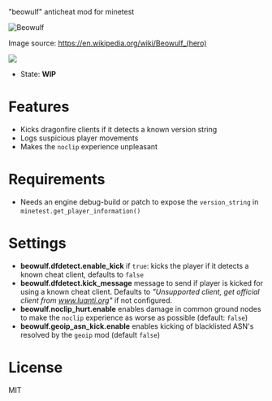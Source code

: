 
"beowulf" anticheat mod for minetest

![Beowulf](Beowulf_and_the_dragon.jpg)

Image source: https://en.wikipedia.org/wiki/Beowulf_(hero)

![](https://github.com/mt-mods/beowulf/workflows/luacheck/badge.svg)

* State: **WIP**

# Features

* Kicks dragonfire clients if it detects a known version string
* Logs suspicious player movements
* Makes the `noclip` experience unpleasant

# Requirements

* Needs an engine debug-build or patch to expose the `version_string` in `minetest.get_player_information()`

# Settings

* **beowulf.dfdetect.enable_kick** if `true`: kicks the player if it detects a known cheat client, defaults to `false`
* **beowulf.dfdetect.kick_message** message to send if player is kicked for using a known cheat client.
   Defaults to _"Unsupported client, get official client from www.luanti.org"_ if not configured.
* **beowulf.noclip_hurt.enable** enables damage in common ground nodes to make the `noclip` experience as worse as possible (default: `false`)
* **beowulf.geoip_asn_kick.enable** enables kicking of blacklisted ASN's resolved by the `geoip` mod (default `false`)

# License

MIT
